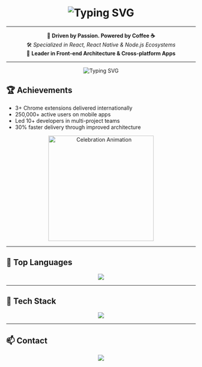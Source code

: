 <h1 align="center">
  <img src="https://readme-typing-svg.demolab.com?font=Fira+Code&size=32&pause=1000&color=0ff&center=true&width=700&height=80&lines=Hi,+I'm+Pooriya;Full-Stack+Developer;React+%7C+React+Native+%7C+Node.js" alt="Typing SVG" />
</h1>

---

<div align="center">
  
🧠 <b>Driven by Passion. Powered by Coffee ☕</b><br>
🛠️ <i>Specialized in React, React Native & Node.js Ecosystems</i><br>
🎯 <b>Leader in Front-end Architecture & Cross-platform Apps</b>

</div>

---

<p align="center">
  <img src="https://readme-typing-svg.herokuapp.com?font=Fira+Code&size=24&duration=4000&pause=1500&color=00F0FF&center=true&vCenter=true&width=600&lines=Achievements;3%2B+Chrome+Extensions;250%2C000%2B+Active+Users;Leadership+and+Architecture" alt="Typing SVG" />
</p>

## 🏆 Achievements

- 3+ Chrome extensions delivered internationally  
- 250,000+ active users on mobile apps  
- Led 10+ developers in multi-project teams  
- 30% faster delivery through improved architecture  

<p align="center">
  <img src="https://media.giphy.com/media/3o7btPCcdNniyf0ArS/giphy.gif" alt="Celebration Animation" width="280" />
</p>

---

## 🧬 Top Languages

<p align="center">
  <img src="https://github-readme-stats.vercel.app/api/top-langs/?username=pooriyamosavy&layout=compact&theme=radical&hide_border=true&langs_count=8&card_width=300" />
</p>

---

## 🧩 Tech Stack

<p align="center">
  <img src="https://skillicons.dev/icons?i=react,reactnative,nodejs,typescript,mongodb,tailwind,framer,git,vercel,docker&perline=6" />
</p>

---

## 📫 Contact

<p align="center">
  <a href="mailto:super.pra2022@gmail.com">
    <img src="https://img.shields.io/badge/Email-Contact%20Me-red?style=for-the-badge&logo=gmail&logoColor=white" />
  </a>
</p>
